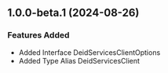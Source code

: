 ## 1.0.0-beta.1 (2024-08-26)
    
### Features Added

  - Added Interface DeidServicesClientOptions
  - Added Type Alias DeidServicesClient
    
